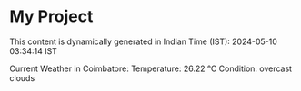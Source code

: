 # My Project

This content is dynamically generated in Indian Time (IST): 2024-05-10 03:34:14 IST


Current Weather in Coimbatore:
Temperature: 26.22 °C
Condition: overcast clouds
